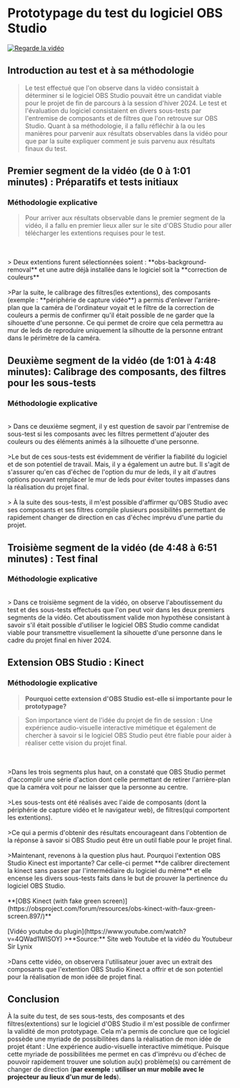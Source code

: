 # Prototypage du test du logiciel OBS Studio

[![Regarde la vidéo](../prototypage/preview.png)](../prototypage/prototypage.mp4)

## Introduction au test et à sa méthodologie

>Le test effectué que l'on observe dans la vidéo consistait à déterminer si le logiciel OBS Studio pouvait être un candidat viable pour le projet de fin de parcours à la session d'hiver 2024. Le test et l'évaluation du logiciel consistaient en divers sous-tests par l'entremise de composants et de filtres que l'on retrouve sur OBS Studio. Quant à sa méthodologie, il a fallu réfléchir à la ou les manières pour parvenir aux résultats observables dans la vidéo pour que par la suite expliquer comment je suis parvenu aux résultats finaux du test.

## Premier segment de la vidéo (de 0 à 1:01 minutes) : Préparatifs et tests initiaux

### Méthodologie explicative

>Pour arriver aux résultats observable dans le premier segment de la vidéo, il a fallu en premier lieux aller sur le site d'OBS Studio pour aller télécharger les extentions requises pour le test.
<br>
<br>
> Deux extentions furent sélectionnées soient : **obs-background-removal** et une autre déjà installée dans le logiciel soit la **correction de couleurs**
<br>
<br>
>Par la suite, le calibrage des filtres(les extentions), des composants (exemple : **périphérie de capture vidéo**) a permis d'enlever l'arrière-plan que la caméra de l'ordinateur voyait et le filtre de la correction de couleurs a permis de confirmer qu'il était possible de ne garder que la sihouette d'une personne. Ce qui permet de croire que cela permettra au mur de leds de reproduire uniquement la silhoutte de la personne entrant dans le périmètre de la caméra.
<br>


## Deuxième segment de la vidéo (de 1:01 à 4:48 minutes): Calibrage des composants, des filtres pour les sous-tests

### Méthodologie explicative
<br>
> Dans ce deuxième segment, il y est question de savoir par l'entremise de sous-test si les composants avec les filtres permettent d'ajouter des couleurs ou des éléments animés à la silhouette d'une personne.

<br>
<br>
>Le but de ces sous-tests est évidemment de vérifier la fiabilité du logiciel et de son potentiel de travail. Mais, il y a également un autre but. Il s'agit de s'assurer qu'en cas d'échec de l'option du mur de leds, il y ait d'autres options pouvant remplacer le mur de leds pour éviter toutes impasses dans la réalisation du projet final.

<br>
<br>
> À la suite des sous-tests, il m'est possible d'affirmer qu'OBS Studio avec ses composants et ses filtres compile plusieurs possibilités permettant de rapidement changer de direction en cas d'échec imprévu d'une partie du projet.

## Troisième segment de la vidéo (de 4:48 à 6:51 minutes) : Test final

### Méthodologie explicative
<br>
> Dans ce troisième segment de la vidéo, on observe l'aboutissement du test et des sous-tests effectués que l'on peut voir dans les deux premiers segments de la vidéo. Cet aboutissment valide mon hypothèse consistant à savoir s'il était possible d'utiliser le logiciel OBS Studio comme candidat viable pour transmettre visuellement la sihouette d'une personne dans le cadre du projet final en hiver 2024.
<br>

## Extension OBS Studio : Kinect

### Méthodologie explicative

>**Pourquoi cette extension d'OBS Studio est-elle si importante pour le prototypage?**

>Son importance vient de l'idée du projet de fin de session : Une expérience audio-visuelle interactive mimétique et également de chercher à savoir si le logiciel OBS Studio peut être fiable pour aider à réaliser cette vision du projet final.
<br>
<br>
>Dans les trois segments plus haut, on a constaté que OBS Studio permet d'accomplir une série d'action dont celle permettant de retirer l'arrière-plan que la caméra voit pour ne laisser que la personne au centre.
<br>
<br>
>Les sous-tests ont été réalisés avec l'aide de composants (dont la périphérie de capture vidéo et le navigateur web), de filtres(qui comportent les extentions).
<br>
<br>
>Ce qui a permis d'obtenir des résultats encourageant dans l'obtention de la réponse à savoir si OBS Studio peut être un outil fiable pour le projet final.
<br>
<br>
>Maintenant, revenons à la question plus haut. Pourquoi l'extention OBS Studio Kinect est importante? Car celle-ci permet **de calibrer directement la kinect sans passer par l'intermédiaire du logiciel du même** et elle encense les divers sous-tests faits dans le but de prouver la pertinence du logiciel OBS Studio. 
<br>
<br>
**[OBS Kinect (with fake green screen)](https://obsproject.com/forum/resources/obs-kinect-with-faux-green-screen.897/)**
<br>
<br>
[Vidéo youtube du plugin](https://www.youtube.com/watch?v=4QWad1WISOY)
>**Source:** Site web Youtube et la vidéo du Youtubeur Sir Lynix
<br>
<br>
>Dans cette vidéo, on observera l'utilisateur jouer avec un extrait des composants que l'extention OBS Studio Kinect a offrir et de son potentiel pour la réalisation de mon idée de projet final.
<br>


## Conclusion

À la suite du test, de ses sous-tests, des composants et des filtres(extentions) sur le logiciel d'OBS Studio il m'est possible de confirmer la validité de mon prototypage. Cela m'a permis de conclure que ce logiciel possède une myriade de possibilitées dans la réalisation de mon idée de projet étant : Une expérience audio-visuelle interactive mimétique. Puisque cette myriade de possibilitées me permet en cas d'imprévu ou d'échec de pouvoir rapidement trouver une solution au(x) problème(s) ou carrément de changer de direction (**par exemple : utiliser un mur mobile avec le projecteur au lieux d'un mur de leds**).  

